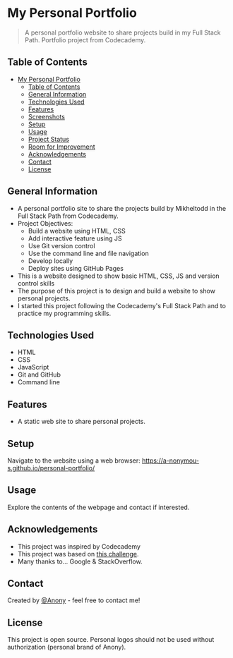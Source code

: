 # My Personal Portfolio
> A personal portfolio website to share projects build in my Full Stack Path. Portfolio project from Codecademy.

## Table of Contents
- [My Personal Portfolio](#my-personal-portfolio)
  - [Table of Contents](#table-of-contents)
  - [General Information](#general-information)
  - [Technologies Used](#technologies-used)
  - [Features](#features)
  - [Screenshots](#screenshots)
  - [Setup](#setup)
  - [Usage](#usage)
  - [Project Status](#project-status)
  - [Room for Improvement](#room-for-improvement)
  - [Acknowledgements](#acknowledgements)
  - [Contact](#contact)
  - [License](#license)
<!-- * [License](#license) -->



## General Information
- A personal portfolio site to share the projects build by Mikheltodd in the Full Stack Path from Codecademy. 
- Project Objectives:
    * Build a website using HTML, CSS
    * Add interactive feature using JS
    * Use Git version control
    * Use the command line and file navigation
    * Develop locally
    * Deploy sites using GitHub Pages
- This is a website designed to show basic HTML, CSS, JS and version control skills
- The purpose of this project is to design and build a website to show personal projects. 
- I started this project following the Codecademy's Full Stack Path and to practice my programming skills.

## Technologies Used
- HTML
- CSS
- JavaScript
- Git and GitHub
- Command line


## Features
- A static web site to share personal projects.

## Setup

Navigate to the website using a web browser: https://a-nonymou-s.github.io/personal-portfolio/


## Usage

Explore the contents of the webpage and contact if interested.

## Acknowledgements

- This project was inspired by Codecademy
- This project was based on <a href="https://www.codecademy.com/paths/full-stack-engineer-career-path/tracks/fecp-html-css-and-js-portfolio-project/modules/fecp-personal-portfolio-website/kanban_projects/portfolio-website" target="_blank">this challenge</a>.
- Many thanks to... Google & StackOverflow.
## Contact
Created by <a href="https://github.com/a-nonymou-s" target="_blank">@Anony</a> - feel free to contact me!


## License
This project is open source.
Personal logos should not be used without authorization (personal brand of Anony). 
